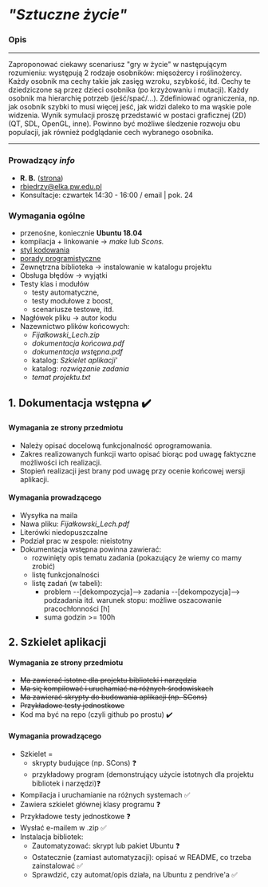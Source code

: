 # *"Sztuczne życie"*

### Opis

------

Zaproponować ciekawy scenariusz "gry w życie" w następującym rozumieniu: występują 2 rodzaje osobników: mięsożercy i roślinożercy. Każdy osobnik ma cechy takie jak zasięg wzroku, szybkość, itd. Cechy te dziedziczone są przez dzieci osobnika (po krzyżowaniu i mutacji). Każdy osobnik ma hierarchię potrzeb (jeść/spać/...). Zdefiniować ograniczenia, np. jak osobnik szybki to musi więcej jeść, jak widzi daleko to ma wąskie pole widzenia. Wynik symulacji proszę przedstawić w postaci graficznej (2D) (QT, SDL, OpenGL, inne). Powinno być możliwe śledzenie rozwoju obu populacji, jak również podglądanie cech wybranego osobnika.

------

### Prowadzący *info*

- **R. B.** ([strona](http://staff.elka.pw.edu.pl/~rbiedrzy/ZPR/index.html))
- rbiedrzy@elka.pw.edu.pl
- Konsultacje: czwartek 14:30 - 16:00 / email | pok. 24



###  Wymagania ogólne

- przenośne, koniecznie **Ubuntu 18.04**
- kompilacja + linkowanie -> *make* lub *Scons.*
- [styl kodowania](http://staff.elka.pw.edu.pl/~rbiedrzy/ZPR/StylKodowania.html)
- [porady programistyczne](http://staff.elka.pw.edu.pl/~rbiedrzy/ZPR/porady.html)
- Zewnętrzna biblioteka -> instalowanie w katalogu projektu
- Obsługa błędów -> wyjątki
- Testy klas i modułów
  - testy automatyczne,
  - testy modułowe z boost,
  - scenariusze testowe, itd.
- Nagłówek pliku -> autor kodu
- Nazewnictwo plików końcowych:
  - *Fijałkowski_Lech.zip*
  - *dokumentacja końcowa.pdf*
  - *dokumentacja wstępna.pdf*
  - katalog: *Szkielet aplikacji'*
  - katalog: *rozwiązanie zadania*
  - *temat projektu.txt*





## 1. Dokumentacja wstępna :heavy_check_mark:

#### Wymagania ze strony przedmiotu

- Należy opisać docelową funkcjonalność oprogramowania.
- Zakres realizowanych funkcji warto opisać biorąc pod uwagę faktyczne możliwości ich realizacji.
- Stopień realizacji jest brany pod uwagę przy ocenie końcowej wersji aplikacji.

#### Wymagania prowadzącego

- Wysyłka na maila
- Nawa pliku: *Fijałkowski_Lech.pdf*
- Literówki niedopuszczalne
- Podział prac w zespole: nieistotny
- Dokumentacja wstępna powinna zawierać:
  - rozwinięty opis tematu zadania (pokazujący że wiemy co mamy zrobić)
  - listę funkcjonalności
  - listę zadań (w tabeli):
    - problem --[dekompozycja]--> zadania --[dekompozycja]--> podzadania itd.
      warunek stopu: możliwe oszacowanie pracochłonności [h]
    - suma godzin >= 100h



## 2. Szkielet aplikacji

#### Wymagania ze strony przedmiotu

* ~~Ma zawierać istotne dla projektu biblioteki i narzędzia~~
* ~~Ma się kompilować i uruchamiać na różnych środowiskach~~
* ~~Ma zawierać skrypty do budowania aplikacji (np. SCons)~~
* ~~Przykładowe testy jednostkowe~~
* Kod ma być na repo (czyli github po prostu) :heavy_check_mark:

#### Wymagania prowadzącego

* Szkielet = 
  * skrypty budujące (np. SCons) :question:
  * przykładowy program (demonstrujący użycie istotnych dla projektu bibliotek i narzędzi):question:
* Kompilacja i uruchamianie na różnych systemach :white_check_mark:
* Zawiera szkielet głównej klasy programu :question:
* Przykładowe testy jednostkowe :question:
* Wysłać e-mailem w .zip :white_check_mark:
* Instalacja bibliotek:
  * Zautomatyzować: skrypt lub pakiet Ubuntu :question:
  * Ostatecznie (zamiast automatyzacji): opisać w README, co trzeba zainstalować :white_check_mark:
  * Sprawdzić, czy automat/opis działa, na Ubuntu z pendrive'a :white_check_mark:


